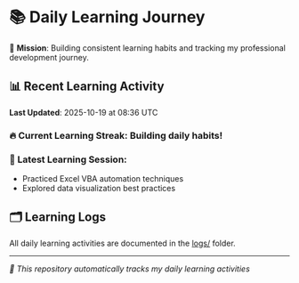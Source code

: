 # 📚 Daily Learning Journey

🎯 **Mission**: Building consistent learning habits and tracking my professional development journey.

## 📊 Recent Learning Activity

**Last Updated**: 2025-10-19 at 08:36 UTC

### 🔥 Current Learning Streak: Building daily habits!

### 📝 Latest Learning Session:
- Practiced Excel VBA automation techniques
- Explored data visualization best practices

## 🗂️ Learning Logs

All daily learning activities are documented in the [logs/](./logs/) folder.

---
*🤖 This repository automatically tracks my daily learning activities*
